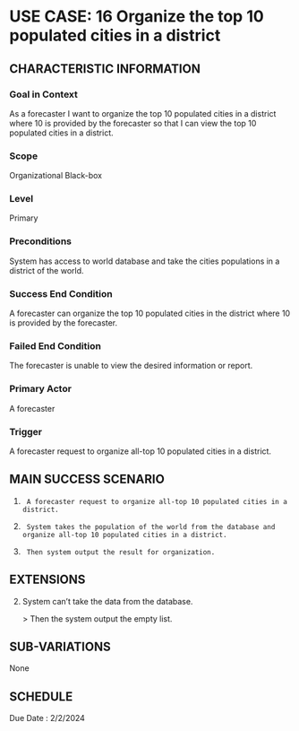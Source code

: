 # USE CASE: 16 Organize the top 10 populated cities in a district
## CHARACTERISTIC INFORMATION

### Goal in Context
As a forecaster I want to organize the top 10 populated cities in a district where 10 is provided by the forecaster so that I can view the top 10 populated cities in a district.
### Scope
Organizational Black-box

### Level

Primary

### Preconditions

System has access to world database and take the cities populations in a district of the world.

### Success End Condition

A forecaster can organize the top 10 populated cities in the district where 10 is provided by the forecaster.

### Failed End Condition

The forecaster is unable to view the desired information or report.


### Primary Actor

A forecaster

### Trigger

A forecaster request to organize all-top 10 populated cities in a district.

## MAIN SUCCESS SCENARIO


1.      A forecaster request to organize all-top 10 populated cities in a district.
2.      System takes the population of the world from the database and organize all-top 10 populated cities in a district.
3.      Then system output the result for organization.

## EXTENSIONS

2. System can’t take the data from the database.

   ​> Then the system output the empty list.

## SUB-VARIATIONS

None

## SCHEDULE

Due Date : 2/2/2024
